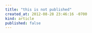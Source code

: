 ```yaml
---
title: "this is not published"
created_at: 2012-08-28 23:46:16 -0700
kind: article
published: false
---
```


